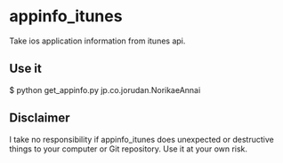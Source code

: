 appinfo_itunes
==============
Take ios application information from itunes api.

Use it
----------
$ python get_appinfo.py jp.co.jorudan.NorikaeAnnai

Disclaimer
----------
I take no responsibility if appinfo_itunes does unexpected or destructive things to your computer or Git repository. Use it at your own risk.
